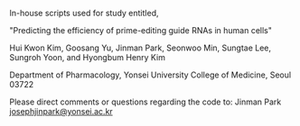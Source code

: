 In-house scripts used for study entitled,

"Predicting the efficiency of prime-editing guide RNAs in human cells"

Hui Kwon Kim, Goosang Yu, Jinman Park, Seonwoo Min, Sungtae Lee, Sungroh Yoon, and Hyongbum Henry Kim

Department of Pharmacology, Yonsei University College of Medicine, Seoul 03722

Please direct comments or questions regarding the code to:
Jinman Park josephjinpark@yonsei.ac.kr


